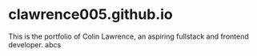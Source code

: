 # clawrence005.github.io

This is the portfolio of Colin Lawrence, an aspiring fullstack and frontend developer.
abcs
